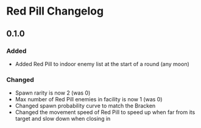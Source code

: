 # Red Pill Changelog

## 0.1.0
### Added
- Added Red Pill to indoor enemy list at the start of a round (any moon)
### Changed
- Spawn rarity is now 2 (was 0)
- Max number of Red Pill enemies in facility is now 1 (was 0)
- Changed spawn probability curve to match the Bracken
- Changed the movement speed of Red Pill to speed up when far from its target and slow down when closing in
